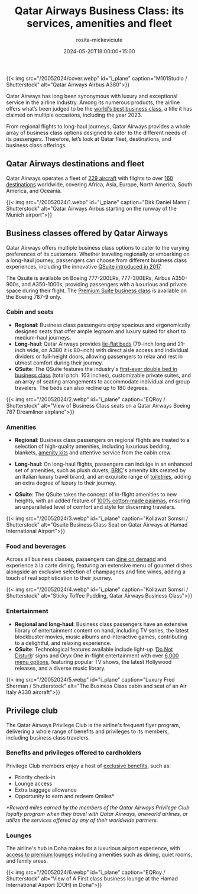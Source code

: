 ﻿---
title: "Qatar Airways Business Class: its services, amenities and fleet"
meta_title: "Qatar Airways Business Class: services, amenities and fleet"
description: "World's Best Business Class of Qatar Airways - from the spacious Qsuite to the latest in-flight technology, designer amenities and personalized service."
date: 2024-05-20T18:00:00+15:00
draft: false
thumb: "/20052024/cover.webp"
thumb_alt: "Qatar Airways Airbus A380"
author: "rosita-mickeviciute"
is_article: true
---

{{< img src="/20052024/cover.webp" id="i_plane" caption="M101Studio / Shutterstock" alt="Qatar Airways Airbus A380">}}

Qatar Airways has long been synonymous with luxury and exceptional service in the airline industry. Among its numerous products, the airline offers what’s been judged to be the [world's best business class](https://www.qatarairways.com/en-au/offers/fly-the-worlds-best-business-class.html), a title it has claimed on multiple occasions, including the year 2023. 

From regional flights to long-haul journeys, Qatar Airways provides a whole array of business class options designed to cater to the different needs of its passengers. Therefore, let’s look at Qatar fleet, destinations, and business class offerings. 

## Qatar Airways destinations and fleet

Qatar Airways operates a fleet of [229 aircraft](https://www.qatarairways.com/en/fleet.html) with flights to over [160 destinations](https://www.qatarairways.com/press-releases/en-WW/230930-qatar-airways-selects-starlink-to-enhance-in-flight-experience-with-complimentary-high-speed-internet-connectivity#:~:text=Qatar%20Airways%20currently%20flies%20to,in%202021%20and%202022%20consecutively.) worldwide, covering Africa, Asia, Europe, North America, South America, and Oceania. 

{{< img src="/20052024/1.webp" id="i_plane" caption="Dirk Daniel Mann / Shutterstock" alt="Qatar Airways Airbus starting on the runway of the Munich airport">}} 

## Business classes offered by Qatar Airways 

Qatar Airways offers multiple business class options to cater to the varying preferences of its customers. Whether traveling regionally or embarking on a long-haul journey, passengers can choose from different business class experiences, including the innovative [QSuite introduced in 2017](https://www.qatarairways.com/en-fi/press-releases/2017/June/qatar-airways-showcases-award-winning-qsuite-on-the-opening-day-.html).

The Qsuite is available on Boeing 777-200LRs, 777-300ERs, Airbus A350-900s, and A350-1000s, providing passengers with a luxurious and private space during their flight. The [Premium Suite](https://www.turningleftforless.com/qatar-airways-new-dreamliner-boeing-787-9-business-class-premium-suite-qsuite-review/)[ business class](https://www.turningleftforless.com/qatar-airways-new-dreamliner-boeing-787-9-business-class-premium-suite-qsuite-review/) is available on the Boeing 787-9 only.

### Cabin and seats

- **Regional**: Business class passengers enjoy spacious and ergonomically designed seats that offer ample legroom and luxury suited for short to medium-haul journeys.
- **Long-haul**: Qatar Airways provides [lie-flat beds](https://www.turningleftforless.com/a-guide-to-qatar-airways-business-class-seats/) (79-inch long and 21-inch wide, on A380 it is 80-inch) with direct aisle access and individual dividers or full-height doors, allowing passengers to relax and rest in utmost comfort during their journey.
- **QSuite**: The QSuite features the industry's [first-ever double bed in business class](https://www.priestmangoode.com/project/qatar-airways/#:~:text=The%20Qsuite%20was%20unveiled%20to,to%20have%20a%20double%20bed.) (total pitch: 103 inches), customizable private suites, and an array of seating arrangements to accommodate individual and group travelers. The beds can also recline up to 180 degrees. 

{{< img src="/20052024/2.webp" id="i_plane" caption="EQRoy / Shutterstock" alt="View of Business Class seats on a Qatar Airways Boeing 787 Dreamliner airplane">}}

### Amenities

- **Regional**: Business class passengers on regional flights are treated to a selection of high-quality amenities, including luxurious bedding, blankets, [amenity kits](https://www.travelcodex.com/qatar-airways-business-class-amenity-kit/) and attentive service from the cabin crew.

- **Long-haul**: On long-haul flights, passengers can indulge in an enhanced set of amenities, such as plush duvets, [BRIC](https://www.brics.it/)'s amenity kits created by an Italian luxury travel brand, and an exquisite range of [toiletries](https://www.qatarairways.com/press-releases/en-WW/215174-qatar-airways-introduces-exclusive-amenity-kit-partnership-with-iconic-french-perfumer-diptyque), adding an extra degree of luxury to their journey.
- **QSuite**: The QSuite takes the concept of in-flight amenities to new heights, with an added feature of [100% cotton-made pajamas](https://www.qatarairways.com/en-nl/inspire/qr-business-class.html), ensuring an unparalleled level of comfort and style for discerning travelers.

{{< img src="/20052024/3.webp" id="i_plane" caption="Kollawat Somsri / Shutterstock" alt="Qsuite Business Class Seat on Qatar Airways at Hamad International Airport">}}

### Food and beverages

Across all business classes, passengers can [dine on demand](https://www.qatarairways.com/en-nl/inspire/qr-business-class.html) and experience à la carte dining, featuring an extensive menu of gourmet dishes alongside an exclusive selection of champagnes and fine wines, adding a touch of real sophistication to their journey.

{{< img src="/20052024/4.webp" id="i_plane" caption="Kollawat Somsri / Shutterstock" alt="Sticky Toffee Pudding, Qatar Airways Business Class">}}

### Entertainment

- **Regional and long-haul**: Business class passengers have an extensive library of entertainment content on hand, including TV series, the latest blockbuster movies, music albums and interactive games, contributing to a delightful, and relaxing experience.
- **QSuite**: Technological features available include light-up ‘[Do Not Disturb](https://thepointsguy.com/guide/ultimate-guide-to-qatar-qsuites/)‘ signs and Oryx One in-flight entertainment with over [6,000 menu options](https://www.qatarairways.com/en/ife-homepage.html), featuring popular TV shows, the latest Hollywood releases, and a diverse music library. 

{{< img src="/20052024/5.webp" id="i_plane" caption="Luxury Fred Sherman / Shutterstock" alt="The Business Class cabin and seat of an Air Italy A330 aircraft">}}

## Privilege club 

The Qatar Airways Privilege Club is the airline's frequent flyer program, delivering a whole range of benefits and privileges to its members, including business class travelers.

### Benefits and privileges offered to cardholders

Privilege Club members enjoy a host of [exclusive benefits](https://www.qatarairways.com/en-qa/Privilege-Club/member_benefits.html), such as:

- Priority check-in
- Lounge access
- Extra baggage allowance
- Opportunity to earn and redeem Qmiles\*

*\*Reward miles earned by the members of the Qatar Airways Privilege Club loyalty program when they travel with Qatar Airways, oneworld airlines, or utilize the services offered by any of their worldwide partners.*

### Lounges

The airline's hub in Doha makes for a luxurious airport experience, with [access to premium lounges](https://www.qatarairways.com/en/lounges/worldwide.html) including amenities such as dining, quiet rooms, and family areas. 

{{< img src="/20052024/6.webp" id="i_plane" caption="EQRoy / Shutterstock" alt="View of A First class business lounge at the Hamad International Airport (DOH) in Doha">}}





